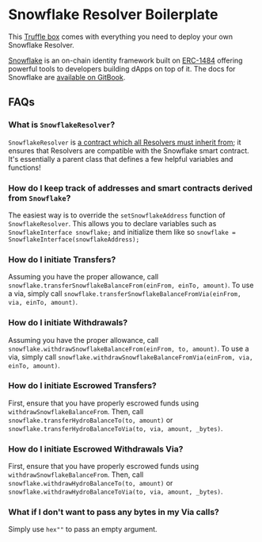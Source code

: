 # Snowflake Resolver Boilerplate

This [Truffle box](https://truffleframework.com/boxes) comes with everything you need to deploy your own Snowflake Resolver.

[Snowflake](https://github.com/hydrogen-dev/smart-contracts/tree/master/snowflake) is an on-chain identity framework built on [ERC-1484](https://erc1484.org/) offering powerful tools to developers building dApps on top of it. The docs for Snowflake are [available on GitBook](https://hydro.gitbook.io/docs/).

## FAQs

### What is `SnowflakeResolver`?
`SnowflakeResolver` is [a contract which all Resolvers must inherit from](./contracts/SnowflakeResolver.sol); it ensures that Resolvers are compatible with the Snowflake smart contract. It's essentially a parent class that defines a few helpful variables and functions!

### How do I keep track of addresses and smart contracts derived from `Snowflake`?
The easiest way is to override the `setSnowflakeAddress` function of `SnowflakeResolver`. This allows you to declare variables such as `SnowflakeInterface snowflake;` and initialize them like so `snowflake = SnowflakeInterface(snowflakeAddress);`

### How do I initiate Transfers?
Assuming you have the proper allowance, call `snowflake.transferSnowflakeBalanceFrom(einFrom, einTo, amount)`. To use a via, simply call `snowflake.transferSnowflakeBalanceFromVia(einFrom, via, einTo, amount)`.

### How do I initiate Withdrawals?
Assuming you have the proper allowance, call `snowflake.withdrawSnowflakeBalanceFrom(einFrom, to, amount)`. To use a via, simply call `snowflake.withdrawSnowflakeBalanceFromVia(einFrom, via, einTo, amount)`.

### How do I initiate Escrowed Transfers?
First, ensure that you have properly escrowed funds using `withdrawSnowflakeBalanceFrom`. Then, call `snowflake.transferHydroBalanceTo(to, amount)` or `snowflake.transferHydroBalanceToVia(to, via, amount, _bytes)`.

### How do I initiate Escrowed Withdrawals Via?
First, ensure that you have properly escrowed funds using `withdrawSnowflakeBalanceFrom`. Then, call `snowflake.withdrawHydroBalanceTo(to, amount)` or `snowflake.withdrawHydroBalanceToVia(to, via, amount, _bytes)`.

### What if I don't want to pass any bytes in my Via calls?
Simply use `hex""` to pass an empty argument.
